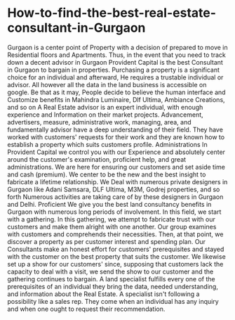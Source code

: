 # How-to-find-the-best-real-estate-consultant-in-Gurgaon
Gurgaon is a center point of Property with a decision of prepared to move in Residential floors and Apartments. Thus, in the event that you need to track down a decent advisor in Gurgaon Provident Capital is the best Consultant in Gurgaon to bargain in properties.   Purchasing a property is a significant choice for an individual and afterward, He requires a trustable individual or advisor. All however all the data in the land business is accessible on google. Be that as it may, People decide to believe the human interface and Customize benefits in Mahindra Luminaire, Dlf Ultima, Ambiance Creations, and so on   A Real Estate advisor is an expert individual, with enough experience and Information on their market projects. Advancement, advertisers, measure, administrative work, managing, area, and fundamentally advisor have a deep understanding of their field. They have worked with customers' requests for their work and they are known how to establish a property which suits customers profile.   Administrations   In Provident Capital we control you with our Experience and absolutely center around the customer's examination, proficient help, and great administrations.   We are here for ensuring our customers and set aside time and cash (premium). We center to be the new and the best insight to fabricate a lifetime relationship. We Deal with numerous private designers in Gurgaon like Adani Samsara, DLF Ultima, M3M, Godrej properties, and so forth Numerous activities are taking care of by these designers in Gurgaon and Delhi.   Proficient   We give you the best land consultancy benefits in Gurgaon with numerous long periods of involvement. In this field, we start with a gathering. In this gathering, we attempt to fabricate trust with our customers and make them alright with one another. Our group examines with customers and comprehends their necessities. Then, at that point, we discover a property as per customer interest and spending plan.   Our Consultants make an honest effort for customers' prerequisites and stayed with the customer on the best property that suits the customer. We likewise set up a show for our customers' since, supposing that customers lack the capacity to deal with a visit, we send the show to our customer and the gathering continues to bargain.   A land specialist fulfills every one of the prerequisites of an individual they bring the data, needed understanding, and information about the Real Estate. A specialist isn't following a possibility like a sales rep. They come when an individual has any inquiry and when one ought to request their recommendation.
